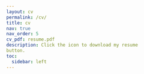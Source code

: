 ```yaml
---
layout: cv
permalink: /cv/
title: cv
nav: true
nav_order: 5
cv_pdf: resume.pdf
description: Click the icon to download my resume
button.
toc:
  sidebar: left
---
```

